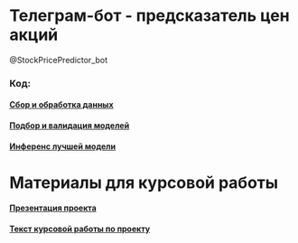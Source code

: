 # Телеграм-бот - предсказатель цен акций

@StockPricePredictor_bot

### Код:

#### [Сбор и обработка данных](https://github.com/Zianielir/prediction_of_share_prices_service/blob/main/data_acquisition.ipynb)

#### [Подбор и валидация моделей](https://github.com/Zianielir/prediction_of_share_prices_service/blob/main/modelling.ipynb)

#### [Инференс лучшей модели](https://github.com/Zianielir/prediction_of_share_prices_service/blob/main/final_model_train_and_inference.ipynb)

# Материалы для курсовой работы

#### [Презентация проекта](https://github.com/Zianielir/prediction_of_share_prices_service/blob/main/presentaton.pdf)

#### [Текст курсовой работы по проекту](https://github.com/Zianielir/prediction_of_share_prices_service/blob/main/text_course_work.pdf)
